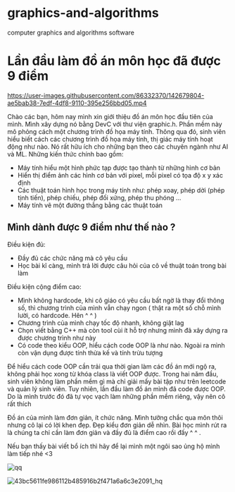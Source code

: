 # graphics-and-algorithms
computer graphics and algorithms software  
# Lần đầu làm đồ án môn học đã được 9 điểm

https://user-images.githubusercontent.com/86332370/142679804-ae5bab38-7edf-4df8-9110-395e256bbd05.mp4  
  
Chào các bạn, hôm nay mình xin giới thiệu đồ án môn học đầu tiên của mình. Mình xây dựng nó bằng DevC với thư viện graphic.h. Phần mềm này mô phỏng cách một chương trình đồ họa máy tính. Thông qua đó, sinh viên hiểu biết cách các chương trình đồ họa máy tính, thị giác máy tính hoạt động như nào. Nó rất hữu ích cho những bạn theo các chuyên ngành như AI và ML. Những kiến thức chính bao gồm:  
- Máy tính hiểu một hình phức tạp được tạo thành từ những hình cơ bản
- Hiển thị điểm ảnh các hình cơ bản với pixel, mỗi pixel có tọa độ x y xác định
- Các thuật toán hình học trong máy tính như: phép xoay, phép dời (phép tịnh tiến), phép chiếu, phép đối xứng, phép thu phóng ...
- Máy tính vẽ một đường thẳng bằng các thuật toán  



## Mình dành được 9 điểm như thế nào ? 
Điều kiện đủ:    
+ Đầy đủ các chức năng mà cô yêu cầu
+ Học bài kĩ càng, mình trả lời được câu hỏi của cô về thuật toán trong bài làm  

Điều kiện cộng điểm cao:  
+ Mình không hardcode, khi cô giáo có yêu cầu bất ngờ là thay đổi thông số, thì chương trình của mình vẫn chạy ngon ( thật ra một số chỗ mình lười, có hardcode. Hên ^ ^ )
+ Chương trình của mình chạy tốc độ nhanh, không giật lag
+ Chọn viết bằng C++ mà còn tool cùi ít hỗ trợ nhưng mình đã xây dựng ra được chương trình như này
+ Có code theo kiểu OOP, hiểu cách code OOP là như nào. Ngoài ra mình còn vận dụng được tính thừa kế và tính trừu tượng  
   
Để hiểu cách code OOP cần trải qua thời gian làm các đồ án mới ngộ ra, không phải học xong từ khóa class là viết OOP được. Trong hai năm đầu, sinh viên không làm phần mềm gì mà chỉ giải mấy bài tập như trên leetcode và quản lý sinh viên. Tuy nhiên, lần đầu làm đồ án mình đã code được OOP. Do là mình trước đó đã tự vọc vạch làm những phần mềm riêng, vậy nên cô rất thích  

Đồ án của mình làm đơn giản, ít chức năng. Mình tưởng chắc qua môn thôi nhưng cô lại có lời khen đẹp. Đẹp kiểu đơn giản dễ nhìn. Bài học mình rút ra là chúng ta chỉ cần làm đơn giản và đầy đủ là điểm cao rồi đấy ^ ^ .

Nếu bạn thấy bài viết bổ ích thì hãy để lại mình một ngôi sao ủng hộ mình làm tiếp nhé <3 

![qq](https://user-images.githubusercontent.com/86332370/142961488-7f0ae3f2-3f8c-4527-9f71-3a237a9b065e.PNG)


![43bc5611fe986112b485916b2f471a6a6c3e2091_hq](https://user-images.githubusercontent.com/86332370/142888040-d9fee677-1a20-4f2c-817d-8baa119ae40d.gif)



